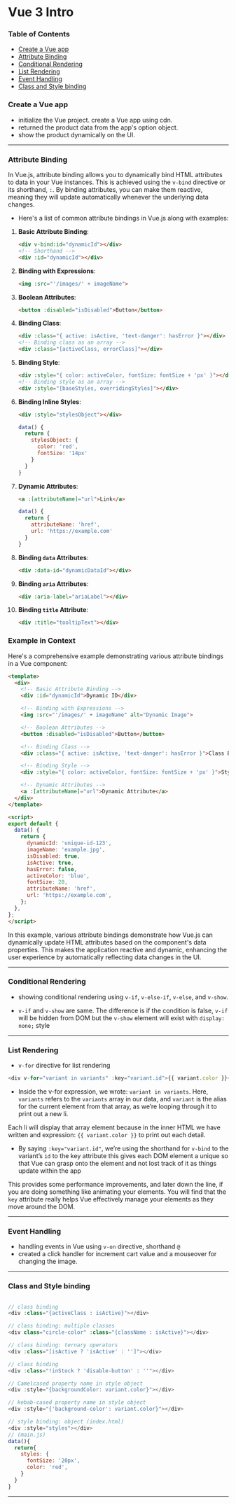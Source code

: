 # Vue 3 Intro


<!-- TABLE OF CONTENTS -->
### Table of Contents

- [Create a Vue app](#create-a-vue-app)
- [Attribute Binding](#attribute-binding)
- [Conditional Rendering](#conditional-rendering)
- [List Rendering](#list-rendering)
- [Event Handling](#event-handling)
- [Class and Style binding](#class-and-style-binding)

### Create a Vue app

- initialize the Vue project. create a Vue app using cdn.
- returned the product data from the app's option object.
- show the product dynamically on the UI.


<hr>


### Attribute Binding

In Vue.js, attribute binding allows you to dynamically bind HTML attributes to data in your Vue instances. This is achieved using the `v-bind` directive or its shorthand, `:`. By binding attributes, you can make them reactive, meaning they will update automatically whenever the underlying data changes.

- Here's a list of common attribute bindings in Vue.js along with examples:

1. **Basic Attribute Binding**:
   ```html
   <div v-bind:id="dynamicId"></div>
   <!-- Shorthand -->
   <div :id="dynamicId"></div>
   ```

2. **Binding with Expressions**:
   ```html
   <img :src="'/images/' + imageName">
   ```

3. **Boolean Attributes**:
   ```html
   <button :disabled="isDisabled">Button</button>
   ```

4. **Binding Class**:
   ```html
   <div :class="{ active: isActive, 'text-danger': hasError }"></div>
   <!-- Binding class as an array -->
   <div :class="[activeClass, errorClass]"></div>
   ```

5. **Binding Style**:
   ```html
   <div :style="{ color: activeColor, fontSize: fontSize + 'px' }"></div>
   <!-- Binding style as an array -->
   <div :style="[baseStyles, overridingStyles]"></div>
   ```

6. **Binding Inline Styles**:
   ```html
   <div :style="stylesObject"></div>
   ```
   ```js
   data() {
     return {
       stylesObject: {
         color: 'red',
         fontSize: '14px'
       }
     }
   }
   ```

7. **Dynamic Attributes**:
   ```html
   <a :[attributeName]="url">Link</a>
   ```
   ```js
   data() {
     return {
       attributeName: 'href',
       url: 'https://example.com'
     }
   }
   ```

8. **Binding `data` Attributes**:
   ```html
   <div :data-id="dynamicDataId"></div>
   ```

9. **Binding `aria` Attributes**:
   ```html
   <div :aria-label="ariaLabel"></div>
   ```

10. **Binding `title` Attribute**:
    ```html
    <div :title="tooltipText"></div>
    ```

### Example in Context

Here's a comprehensive example demonstrating various attribute bindings in a Vue component:

```html
<template>
  <div>
    <!-- Basic Attribute Binding -->
    <div :id="dynamicId">Dynamic ID</div>

    <!-- Binding with Expressions -->
    <img :src="'/images/' + imageName" alt="Dynamic Image">

    <!-- Boolean Attributes -->
    <button :disabled="isDisabled">Button</button>

    <!-- Binding Class -->
    <div :class="{ active: isActive, 'text-danger': hasError }">Class Binding</div>

    <!-- Binding Style -->
    <div :style="{ color: activeColor, fontSize: fontSize + 'px' }">Style Binding</div>

    <!-- Dynamic Attributes -->
    <a :[attributeName]="url">Dynamic Attribute</a>
  </div>
</template>

<script>
export default {
  data() {
    return {
      dynamicId: 'unique-id-123',
      imageName: 'example.jpg',
      isDisabled: true,
      isActive: true,
      hasError: false,
      activeColor: 'blue',
      fontSize: 20,
      attributeName: 'href',
      url: 'https://example.com',
    };
  },
};
</script>
```

In this example, various attribute bindings demonstrate how Vue.js can dynamically update HTML attributes based on the component's data properties. This makes the application reactive and dynamic, enhancing the user experience by automatically reflecting data changes in the UI.


<hr>


### Conditional Rendering

- showing conditional rendering using `v-if`, `v-else-if`, `v-else`, and `v-show`.

- `v-if` and `v-show` are same. The difference is if the condition is false, `v-if` will be hidden from DOM but the `v-show` element will exist with `display: none;` style


<hr>


### List Rendering

- `v-for` directive for list rendering

```javascript
<div v-for="variant in variants" :key="variant.id">{{ variant.color }}</div>
```

- Inside the v-for expression, we wrote: `variant in variants`. Here, `variants` refers to the `variants` array in our data, and `variant` is the alias for the current element from that array, as we’re looping through it to print out a new li.

Each li will display that array element because in the inner HTML we have written and expression: `{{ variant.color }}` to print out each detail.

- By saying `:key="variant.id"`, we’re using the shorthand for `v-bind` to the variant’s `id` to the key attribute this gives each DOM element a unique so that Vue can grasp onto the element and not lost track of it as  things update within the app

This provides some performance improvements, and later down the line, if you are doing something like animating your elements. You will find that the `key` attribute really helps Vue effectively manage your elements as they move around the DOM.


<hr>


### Event Handling

- handling events in Vue using `v-on` directive, shorthand `@`
- created a click handler for increment cart value and a mouseover for changing the image.

<hr>


### Class and Style binding

```javascript

// class binding
<div :class="{activeClass : isActive}"></div>

// class binding: multiple classes
<div class="circle-color" :class="{className : isActive}"></div>

// class binding: ternary operators
<div :class="[isActive ? 'isActive' : '']"></div>

// class binding
<div :class="!inStock ? 'disable-button' : ''"></div>

// Camelcased property name in style object
<div :style="{backgroundColor: variant.color}"></div>

// kebab-cased property name in style object
<div :style="{'background-color': variant.color}"></div>

// style binding: object (index.html)
<div :style="styles"></div>
// (main.js)
data(){
  return{
    styles: {
      fontSize: '20px',
      color: 'red',
    }
  }
}


```


<hr>


